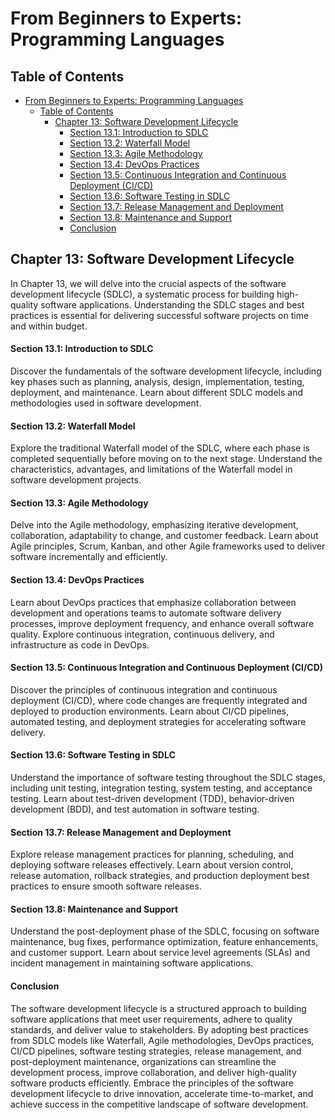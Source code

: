 # From Beginners to Experts: Programming Languages

## Table of Contents

- [From Beginners to Experts: Programming Languages](#from-beginners-to-experts-programming-languages)
  - [Table of Contents](#table-of-contents)
    - [Chapter 13: Software Development Lifecycle](#chapter-13-software-development-lifecycle)
      - [Section 13.1: Introduction to SDLC](#section-131-introduction-to-sdlc)
      - [Section 13.2: Waterfall Model](#section-132-waterfall-model)
      - [Section 13.3: Agile Methodology](#section-133-agile-methodology)
      - [Section 13.4: DevOps Practices](#section-134-devops-practices)
      - [Section 13.5: Continuous Integration and Continuous Deployment (CI/CD)](#section-135-continuous-integration-and-continuous-deployment-cicd)
      - [Section 13.6: Software Testing in SDLC](#section-136-software-testing-in-sdlc)
      - [Section 13.7: Release Management and Deployment](#section-137-release-management-and-deployment)
      - [Section 13.8: Maintenance and Support](#section-138-maintenance-and-support)
      - [Conclusion](#conclusion)

## Chapter 13: Software Development Lifecycle

In Chapter 13, we will delve into the crucial aspects of the software development lifecycle (SDLC), a systematic process for building high-quality software applications. Understanding the SDLC stages and best practices is essential for delivering successful software projects on time and within budget.

#### Section 13.1: Introduction to SDLC

Discover the fundamentals of the software development lifecycle, including key phases such as planning, analysis, design, implementation, testing, deployment, and maintenance. Learn about different SDLC models and methodologies used in software development.

#### Section 13.2: Waterfall Model

Explore the traditional Waterfall model of the SDLC, where each phase is completed sequentially before moving on to the next stage. Understand the characteristics, advantages, and limitations of the Waterfall model in software development projects.

#### Section 13.3: Agile Methodology

Delve into the Agile methodology, emphasizing iterative development, collaboration, adaptability to change, and customer feedback. Learn about Agile principles, Scrum, Kanban, and other Agile frameworks used to deliver software incrementally and efficiently.

#### Section 13.4: DevOps Practices

Learn about DevOps practices that emphasize collaboration between development and operations teams to automate software delivery processes, improve deployment frequency, and enhance overall software quality. Explore continuous integration, continuous delivery, and infrastructure as code in DevOps.

#### Section 13.5: Continuous Integration and Continuous Deployment (CI/CD)

Discover the principles of continuous integration and continuous deployment (CI/CD), where code changes are frequently integrated and deployed to production environments. Learn about CI/CD pipelines, automated testing, and deployment strategies for accelerating software delivery.

#### Section 13.6: Software Testing in SDLC

Understand the importance of software testing throughout the SDLC stages, including unit testing, integration testing, system testing, and acceptance testing. Learn about test-driven development (TDD), behavior-driven development (BDD), and test automation in software testing.

#### Section 13.7: Release Management and Deployment

Explore release management practices for planning, scheduling, and deploying software releases effectively. Learn about version control, release automation, rollback strategies, and production deployment best practices to ensure smooth software releases.

#### Section 13.8: Maintenance and Support

Understand the post-deployment phase of the SDLC, focusing on software maintenance, bug fixes, performance optimization, feature enhancements, and customer support. Learn about service level agreements (SLAs) and incident management in maintaining software applications.

#### Conclusion

The software development lifecycle is a structured approach to building software applications that meet user requirements, adhere to quality standards, and deliver value to stakeholders. By adopting best practices from SDLC models like Waterfall, Agile methodologies, DevOps practices, CI/CD pipelines, software testing strategies, release management, and post-deployment maintenance, organizations can streamline the development process, improve collaboration, and deliver high-quality software products efficiently. Embrace the principles of the software development lifecycle to drive innovation, accelerate time-to-market, and achieve success in the competitive landscape of software development.